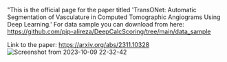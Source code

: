 "This is the official page for the paper titled 'TransONet: Automatic Segmentation of Vasculature in Computed Tomographic Angiograms Using Deep Learning.'  For data sample you can download from here: https://github.com/pip-alireza/DeepCalcScoring/tree/main/data_sample

Link to the paper: https://arxiv.org/abs/2311.10328
![Screenshot from 2023-10-09 22-32-42](https://github.com/pip-alireza/TransOnet/assets/130691419/4aa26044-70e8-4474-b54d-feac64864efd)
